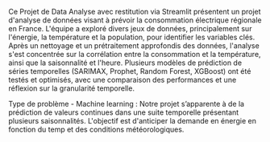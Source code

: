 Ce Projet de Data Analyse avec restitution via Streamlit présentent un projet d'analyse de données visant à prévoir la consommation électrique régionale en France.
L'équipe a exploré divers jeux de données, principalement sur l'énergie, la température et la population, pour identifier les variables clés. 
Après un nettoyage et un prétraitement approfondis des données, l'analyse s'est concentrée sur la corrélation entre la consommation et la température, 
ainsi que la saisonnalité et l'heure. 
Plusieurs modèles de prédiction de séries temporelles (SARIMAX, Prophet, Random Forest, XGBoost) ont été testés et optimisés, 
avec une comparaison des performances et une réflexion sur la granularité temporelle. 

Type de problème - Machine learning : Notre projet s’apparente à de la prédiction de valeurs continues dans une suite temporelle présentant plusieurs saisonnalités.
L'objectif est d'anticiper la demande en énergie en fonction du temp et des conditions météorologiques.
